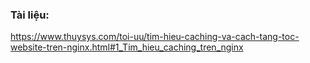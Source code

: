 

### Tài liệu: 

https://www.thuysys.com/toi-uu/tim-hieu-caching-va-cach-tang-toc-website-tren-nginx.html#1_Tim_hieu_caching_tren_nginx